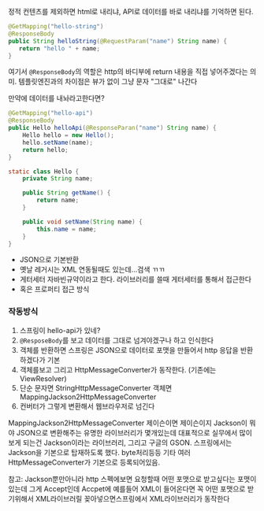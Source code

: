 정적 컨텐츠를 제외하면 html로 내리냐, API로 데이터를 바로 내리냐를 기억하면 된다.

 ```java
 @GetMapping("hello-string")
@ResponseBody
public String helloString(@RequestParam("name") String name) {
    return "hello " + name;
}
```

여기서 `@ResponseBody`의 역할은 http의 바디부에 return 내용을 직접 넣어주겠다는 의미.
템플릿엔진과의 차이점은 뷰가 없이 그냥 문자 "그대로" 나간다

만약에 데이터를 내놔라고한다면?

```java
@GetMapping("hello-api")
@ResponseBody
public Hello helloApi(@ResponseParan("name") String name) {
    Hello hello = new Hello();
    hello.setName(name);
    return hello;
}

static class Hello {
    private String name;

    public String getName() {
        return name;
    }

    public void setName(String name) {
        this.name = name;
    }
}
```
- JSON으로 기본반환
- 옛날 레거시는 XML 연동될때도 있는데...검색 ㄲㄲ
- 게터세터 자바빈규약이라고 한다. 라이브러리를 쓸때 게터세터를 통해서 접근한다
- 혹은 프로퍼티 접근 방식

### 작동방식

1. 스프링이 hello-api가 있네?
2. `@ResposeBody`를 보고 데이터를 그대로 넘겨야겠구나 하고 인식한다
3. 객체를 반환하면 스프링은 JSON으로 데이터로 포맷을 만들어서 http 응답을 반환하겠다가 기본
4. 객체를보고 그리고 HttpMessageConverter가 동작한다. (기존에는 ViewResolver)
5. 단순 문자면 StringHttpMessageConverter 객체면 MappingJackson2HttpMessageConverter
6. 컨버터가 그렇게 변환해서 웹브라우저로 넘긴다

MappingJackson2HttpMessageConverter 제이슨이면 제이슨이지 Jackson이 뭐야
JSON으로 변환해주는 유명한 라이브러리가 몇개있는데 대표적으로 실무에서 많이 보게 되는건
Jackson이라는 라이브러리, 그리고 구글의 GSON.
스프링에서는 Jackson을 기본으로 탑재하도록 했다.
byte처리등등 기타 여러 HttpMessageConverter가 기본으로 등록되어있음.

참고: Jackson뿐만아니라 http 스펙에보면 요청할때 어떤 포맷으로 받고싶다는 포맷이있는데 그게 Accept인데
Accpet에 예를들어 XML이 들어온다면
꼭 어떤 포맷으로 받기위해서 XML라이브러릴 꽂아넣으면스프링에서 XML라이브러리가 동작한다
